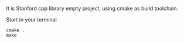 It is Stanford cpp library empty project, using cmake as build toolchain.



Start in your terminal

```shell
cmake .
make
```

